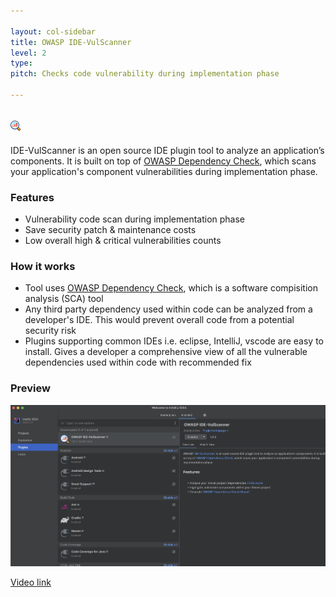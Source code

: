 ```yaml
---

layout: col-sidebar
title: OWASP IDE-VulScanner
level: 2
type: 
pitch: Checks code vulnerability during implementation phase

---
```

![IDE-VulScanner](/assets/images/pluginIcon.png)
---
IDE-VulScanner is an open source IDE plugin tool to analyze an application’s components. It is built on top of [OWASP Dependency Check](https://owasp.org/www-project-dependency-check/), which scans your application's component vulnerabilities during implementation phase.

### Features
* Vulnerability code scan during implementation phase
* Save security patch & maintenance costs
* Low overall high & critical vulnerabilities counts

### How it works
* Tool uses [OWASP Dependency Check](https://owasp.org/www-project-dependency-check/), which is a software compisition analysis (SCA) tool
* Any third party dependency used within code can be analyzed from a developer's IDE. This would prevent overall code from a potential security risk
* Plugins supporting common IDEs i.e. eclipse, IntelliJ, vscode are easy to install. Gives a developer a comprehensive view of all the vulnerable dependencies used within code with recommended fix

### Preview

![intelliJ](/assets/images/intellij-preview.png)

[Video link](https://www.youtube.com/watch?v=T2tFPMnX94c "Open In New Tab")



